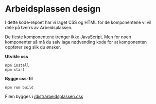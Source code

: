 # Arbeidsplassen design

I dette kode-repoet har vi laget CSS og HTML for de komponentene vi vil dele på tverrs av Arbeidsplassen.

De fleste komponentene trenger ikke JavaScript. Men for noen komponenter så må du selv lage nødvending kode for at
komponenten oppfører seg slik du ønsker.

**Utvikle css**
```
npm install
npm start
```

**Bygge css-fil**

```
npm run build
```

Filen bygges i [/dist/arbeidsplassen.css](https://github.com/navikt/arbeidsplassen-design/dist/arbeidsplassen.css)
